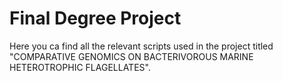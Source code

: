 # Final Degree Project

Here you ca find all the relevant scripts used in the project titled "COMPARATIVE GENOMICS ON BACTERIVOROUS MARINE HETEROTROPHIC FLAGELLATES".
